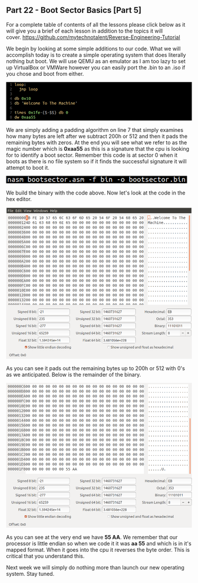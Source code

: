 ## Part 22 - Boot Sector Basics \[Part 5\]

For a complete table of contents of all the lessons please click below as it will give you a brief of each lesson in addition to the topics it will cover.&nbsp;https://github.com/mytechnotalent/Reverse-Engineering-Tutorial

We begin by looking at some simple additions to our code. What we will accomplish today is to create a simple operating system that does literally nothing but boot. We will use QEMU as an emulator as I am too lazy to set up VirtualBox or VMWare however you can easily port the .bin to an .iso if you chose and boot from either.

<div class="slate-resizable-image-embed slate-image-embed__resize-full-width"><img src="/imgs/1547203117260.jpg"/></div>

We are simply adding a padding algorithm on line 7 that simply examines how many bytes are left after we subtract 200h or 512 and then it pads the remaining bytes with zeros. At the end you will see what we refer to as the magic number which is __0xaa55__ as this is a signature that the cpu is looking for to identify a boot sector. Remember this code is at sector 0 when it boots as there is no file system so if it finds the successful signature it will attempt to boot it.

<div class="slate-resizable-image-embed slate-image-embed__resize-middle"><img src="/imgs/1547203262774.jpg"/></div>

We build the binary with the code above. Now let's look at the code in the hex editor.

<div class="slate-resizable-image-embed slate-image-embed__resize-full-width"><img src="/imgs/1547203298648.jpg"/></div>

As you can see it pads out the remaining bytes up to 200h or 512 with 0's as we anticipated. Below is the remainder of the binary.

<div class="slate-resizable-image-embed slate-image-embed__resize-full-width"><img src="/imgs/1547203339833.jpg"/></div>

As you can see at the very end we have __55 AA__. We remember that our processor is little endian so when we code it it was __aa 55__ and which is in it's mapped format. When it goes into the cpu it reverses the byte order. This is critical that you understand this.

Next week we will simply do nothing more than launch our new operating system. Stay tuned.